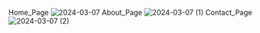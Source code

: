 Home_Page
![2024-03-07](https://github.com/yasirrabbanitanvir/React_Single_Page_Navbar/assets/122333932/a152cf7c-6a6f-4dcc-b113-3ac1e11bfb9d)
About_Page
![2024-03-07 (1)](https://github.com/yasirrabbanitanvir/React_Single_Page_Navbar/assets/122333932/935279a2-705e-4399-a9b7-bf7b200ef174)
Contact_Page
![2024-03-07 (2)](https://github.com/yasirrabbanitanvir/React_Single_Page_Navbar/assets/122333932/71144f79-3a86-44ba-b810-dcf999dce916)
